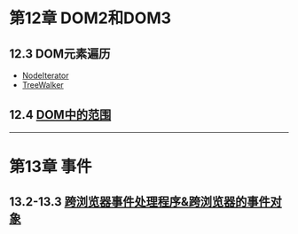 # 第12章 DOM2和DOM3
## 12.3 DOM元素遍历
* [NodeIterator](https://seven777777.github.io/Js-note/12.3traverse/NodeIterator.html)
* [TreeWalker](https://seven777777.github.io/Js-note/12.3traverse/TreeWalker.html)

## 12.4 [DOM中的范围](https://seven777777.github.io/Js-note/12.4range/12.4.1.html)

----

# 第13章 事件
## 13.2-13.3 [跨浏览器事件处理程序&跨浏览器的事件对象](https://seven777777.github.io/Js-note/13/13.2-13.3.html)